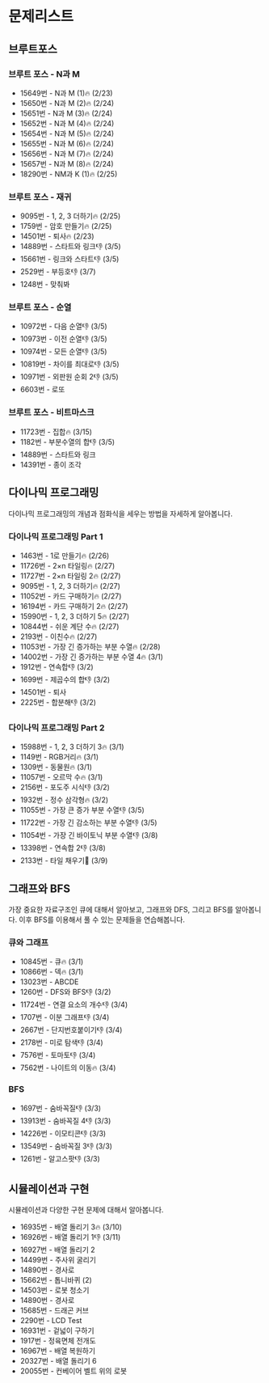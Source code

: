# 문제리스트

## 브루트포스

### 브루트 포스 - N과 M
- 15649번 - N과 M (1)🔥 (2/23)
- 15650번 - N과 M (2)🔥 (2/24)
- 15651번 - N과 M (3)🔥 (2/24)
- 15652번 - N과 M (4)🔥 (2/24)
- 15654번 - N과 M (5)🔥 (2/24)
- 15655번 - N과 M (6)🔥 (2/24)
- 15656번 - N과 M (7)🔥 (2/24)
- 15657번 - N과 M (8)🔥 (2/24)
- 18290번 - NM과 K (1)🔥 (2/25)

### 브루트 포스 - 재귀
- 9095번 - 1, 2, 3 더하기🔥 (2/25)
- 1759번 - 암호 만들기🔥 (2/25)
- 14501번 - 퇴사🔥 (2/23)
- 14889번 - 스타트와 링크👎 (3/5)
- 15661번 - 링크와 스타트👎 (3/5)
- 2529번 - 부등호👎 (3/7)
- 1248번 - 맞춰봐
### 브루트 포스 - 순열
- 10972번 - 다음 순열👎 (3/5)
- 10973번 - 이전 순열👎 (3/5)
- 10974번 - 모든 순열👎 (3/5)
- 10819번 - 차이를 최대로👎 (3/5)
- 10971번 - 외판원 순회 2👎 (3/5)
- 6603번 - 로또
### 브루트 포스 - 비트마스크
- 11723번 - 집합🔥 (3/15)
- 1182번 - 부분수열의 합👎 (3/5)
- 14889번 - 스타트와 링크
- 14391번 - 종이 조각


## 다이나믹 프로그래밍
다이나믹 프로그래밍의 개념과 점화식을 세우는 방법을 자세하게 알아봅니다.

### 다이나믹 프로그래밍 Part 1
- 1463번 - 1로 만들기🔥 (2/26)
- 11726번 - 2×n 타일링🔥 (2/27)
- 11727번 - 2×n 타일링 2🔥 (2/27)
- 9095번 - 1, 2, 3 더하기🔥 (2/27)
- 11052번 - 카드 구매하기🔥 (2/27)
- 16194번 - 카드 구매하기 2🔥 (2/27)
- 15990번 - 1, 2, 3 더하기 5🔥 (2/27)
- 10844번 - 쉬운 계단 수🔥 (2/27)
- 2193번 - 이친수🔥 (2/27)
- 11053번 - 가장 긴 증가하는 부분 수열🔥 (2/28)
- 14002번 - 가장 긴 증가하는 부분 수열 4🔥 (3/1)
- 1912번 - 연속합👎 (3/2)
- 1699번 - 제곱수의 합👎 (3/2)
- 14501번 - 퇴사
- 2225번 - 합분해👎 (3/2)

### 다이나믹 프로그래밍 Part 2
- 15988번 - 1, 2, 3 더하기 3🔥 (3/1)
- 1149번 - RGB거리🔥 (3/1)
- 1309번 - 동물원🔥 (3/1)
- 11057번 - 오르막 수🔥 (3/1)
- 2156번 - 포도주 시식👎 (3/2)
- 1932번 - 정수 삼각형🔥 (3/2)
- 11055번 - 가장 큰 증가 부분 수열👎 (3/5)
- 11722번 - 가장 긴 감소하는 부분 수열👎 (3/5)
- 11054번 - 가장 긴 바이토닉 부분 수열👎 (3/8)
- 13398번 - 연속합 2👎 (3/8)
- 2133번 - 타일 채우기🤨 (3/9)


## 그래프와 BFS
가장 중요한 자료구조인 큐에 대해서 알아보고, 그래프와 DFS, 그리고 BFS를 알아봅니다. 이후 BFS를 이용해서 풀 수 있는 문제들을 연습해봅니다.

### 큐와 그래프
- 10845번 - 큐🔥 (3/1)
- 10866번 - 덱🔥 (3/1)
- 13023번 - ABCDE
- 1260번 - DFS와 BFS👎 (3/2)
- 11724번 - 연결 요소의 개수👎 (3/4)
- 1707번 - 이분 그래프👎 (3/4)
- 2667번 - 단지번호붙이기👎 (3/4)
- 2178번 - 미로 탐색👎 (3/4)
- 7576번 - 토마토👎 (3/4)
- 7562번 - 나이트의 이동🔥 (3/4)

### BFS
- 1697번 - 숨바꼭질👎 (3/3)
- 13913번 - 숨바꼭질 4👎 (3/3)
- 14226번 - 이모티콘👎 (3/3)
- 13549번 - 숨바꼭질 3👎 (3/3)
- 1261번 - 알고스팟👎 (3/3)


## 시뮬레이션과 구현
시뮬레이션과 다양한 구현 문제에 대해서 알아봅니다.

- 16935번 - 배열 돌리기 3🔥 (3/10)
- 16926번 - 배열 돌리기 1👎 (3/11)
- 16927번 - 배열 돌리기 2
- 14499번 - 주사위 굴리기
- 14890번 - 경사로
- 15662번 - 톱니바퀴 (2)
- 14503번 - 로봇 청소기
- 14890번 - 경사로
- 15685번 - 드래곤 커브
- 2290번 - LCD Test
- 16931번 - 겉넓이 구하기
- 1917번 - 정육면체 전개도
- 16967번 - 배열 복원하기
- 20327번 - 배열 돌리기 6
- 20055번 - 컨베이어 벨트 위의 로봇
